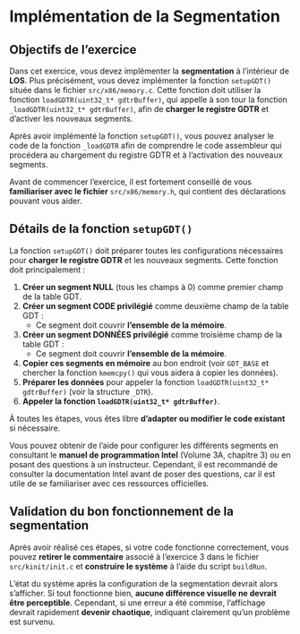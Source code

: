 # Implémentation de la Segmentation

## Objectifs de l’exercice
Dans cet exercice, vous devez implémenter la **segmentation** à l’intérieur de **LOS**. Plus précisément, vous devez implémenter la fonction `setupGDT()` située dans le fichier `src/x86/memory.c`. Cette fonction doit utiliser la fonction `loadGDTR(uint32_t* gdtrBuffer)`, qui appelle à son tour la fonction `_loadGDTR(uint32_t* gdtrBuffer)`, afin de **charger le registre GDTR** et d’activer les nouveaux segments.

Après avoir implémenté la fonction `setupGDT()`, vous pouvez analyser le code de la fonction `_loadGDTR` afin de comprendre le code assembleur qui procédera au chargement du registre GDTR et à l’activation des nouveaux segments.

Avant de commencer l’exercice, il est fortement conseillé de vous **familiariser avec le fichier** `src/x86/memory.h`, qui contient des déclarations pouvant vous aider.

## Détails de la fonction `setupGDT()`
La fonction `setupGDT()` doit préparer toutes les configurations nécessaires pour **charger le registre GDTR** et les nouveaux segments. Cette fonction doit principalement :

1. **Créer un segment NULL** (tous les champs à 0) comme premier champ de la table GDT.
2. **Créer un segment CODE privilégié** comme deuxième champ de la table GDT :
   - Ce segment doit couvrir **l’ensemble de la mémoire**.
3. **Créer un segment DONNÉES privilégié** comme troisième champ de la table GDT :
   - Ce segment doit couvrir **l’ensemble de la mémoire**.
4. **Copier ces segments en mémoire** au bon endroit (voir `GDT_BASE` et chercher la fonction `kmemcpy()` qui vous aidera à copier les données).
5. **Préparer les données** pour appeler la fonction `loadGDTR(uint32_t* gdtrBuffer)` (voir la structure `_DTR`).
6. **Appeler la fonction `loadGDTR(uint32_t* gdtrBuffer)`**.

À toutes les étapes, vous êtes libre **d’adapter ou modifier le code existant** si nécessaire. 

Vous pouvez obtenir de l’aide pour configurer les différents segments en consultant le **manuel de programmation Intel** (Volume 3A, chapitre 3) ou en posant des questions à un instructeur. Cependant, il est recommandé de consulter la documentation Intel avant de poser des questions, car il est utile de se familiariser avec ces ressources officielles.

## Validation du bon fonctionnement de la segmentation
Après avoir réalisé ces étapes, si votre code fonctionne correctement, vous pouvez **retirer le commentaire** associé à l’exercice 3 dans le fichier `src/kinit/init.c` et **construire le système** à l’aide du script `buildRun`.

L’état du système après la configuration de la segmentation devrait alors s’afficher. Si tout fonctionne bien, **aucune différence visuelle ne devrait être perceptible**. Cependant, si une erreur a été commise, l’affichage devrait rapidement **devenir chaotique**, indiquant clairement qu’un problème est survenu.
